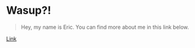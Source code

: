 # Wasup?!

> Hey, my name is Eric. You can find more about me in this link below.

[Link](https://ericviana.com.br)


